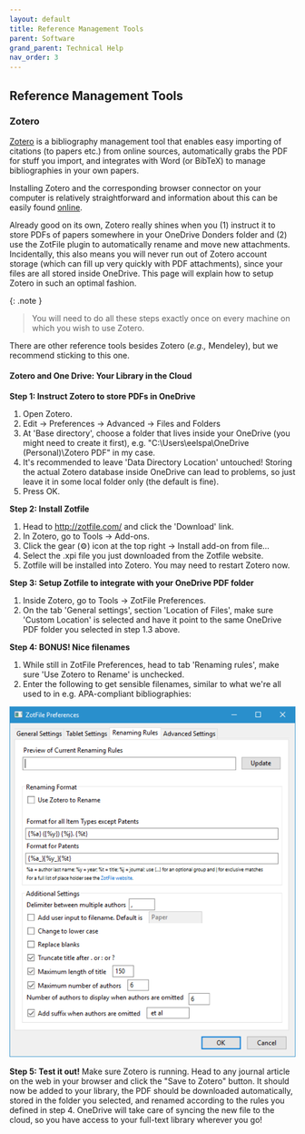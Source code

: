 ```yaml
---
layout: default
title: Reference Management Tools
parent: Software
grand_parent: Technical Help
nav_order: 3
---
```


## Reference Management Tools 
### Zotero

[Zotero](https://www.zotero.org/) is a bibliography management tool that enables easy importing of citations (to papers etc.) from online sources, automatically grabs the PDF for stuff you import, and integrates with Word (or BibTeX) to manage bibliographies in your own papers. 

Installing Zotero and the corresponding browser connector on your computer is relatively straightforward and information about this can be easily found [online](https://www.zotero.org/). 

Already good on its own, Zotero really shines when you (1) instruct it to store PDFs of papers somewhere in your OneDrive Donders folder and (2) use the ZotFile plugin to automatically rename and move new attachments. Incidentally, this also means you will never run out of Zotero account storage (which can fill up very quickly with PDF attachments), since your files are all stored inside OneDrive. This page will explain how to setup Zotero in such an optimal fashion. 

{: .note }
>You will need to do all these steps exactly once on every machine on which you wish to use Zotero.

There are other reference tools besides Zotero (_e.g.,_ Mendeley), but we recommend sticking to this one.

#### Zotero and One Drive: Your Library in the Cloud

**Step 1: Instruct Zotero to store PDFs in OneDrive**
1. Open Zotero.
2. Edit -> Preferences -> Advanced -> Files and Folders
3. At 'Base directory', choose a folder that lives inside your OneDrive (you might need to create it first), e.g. "C:\Users\eelspa\OneDrive (Personal)\Zotero PDF" in my case.
4. It's recommended to leave 'Data Directory Location' untouched! Storing the actual Zotero database inside OneDrive can lead to problems, so just leave it in some local folder only (the default is fine).
5. Press OK.

**Step 2: Install Zotfile**
1. Head to http://zotfile.com/ and click the 'Download' link.
2. In Zotero, go to Tools -> Add-ons.
3. Click the gear (⚙) icon at the top right -> Install add-on from file…
4. Select the .xpi file you just downloaded from the Zotfile website.
5. Zotfile will be installed into Zotero. You may need to restart Zotero now.

**Step 3: Setup Zotfile to integrate with your OneDrive PDF folder**
1. Inside Zotero, go to Tools -> ZotFile Preferences.
2. On the tab 'General settings', section 'Location of Files', make sure 'Custom Location' is selected and have it point to the same OneDrive PDF folder you selected in step 1.3 above.

**Step 4: BONUS! Nice filenames**
1. While still in ZotFile Preferences, head to tab 'Renaming rules', make sure 'Use Zotero to Rename' is unchecked.
2. Enter the following to get sensible filenames, similar to what we're all used to in e.g. APA-compliant bibliographies:

![Zotero_One_Drive](./zotero_onedrive.png)

**Step 5: Test it out!**
Make sure Zotero is running.
Head to any journal article on the web in your browser and click the "Save to Zotero" button. It should now be added to your library, the PDF should be downloaded automatically, stored in the folder you selected, and renamed according to the rules you defined in step 4.
OneDrive will take care of syncing the new file to the cloud, so you have access to your full-text library wherever you go!
